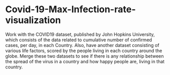 # Covid-19-Max-Infection-rate-visualization
Work with the COVID19 dataset, published by John Hopkins University, which consists of the data related to cumulative number of confirmed cases, per day, in each Country. Also, have another dataset consisting of various life factors, scored by the people living in each country around the globe. Merge these two datasets to see if there is any relationship between the spread of the virus in a country and how happy people are, living in that country.

